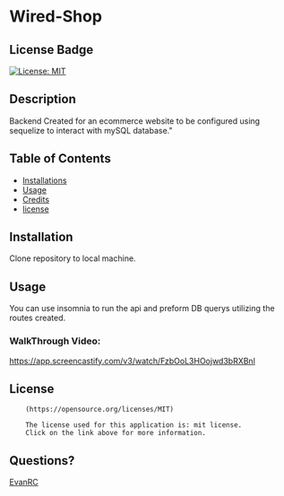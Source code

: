 # Wired-Shop

## License Badge
[![License: MIT](https://img.shields.io/badge/License-MIT-yellow.svg)](https://opensource.org/licenses/MIT)

## Description

Backend Created for an ecommerce website to be configured using sequelize to interact with mySQL database."

## Table of Contents

- [Installations](#installations)
- [Usage](#usage)
- [Credits](#credits)
- [license](#license)

## Installation

Clone repository to local machine.

## Usage

You can use insomnia to run the api and preform DB querys utilizing the routes created. 
### WalkThrough Video:
https://app.screencastify.com/v3/watch/FzbOoL3HOojwd3bRXBnl

## License


        (https://opensource.org/licenses/MIT)

        The license used for this application is: mit license. 
        Click on the link above for more information.

## Questions?

[EvanRC](https://github.com/EvanRC)


